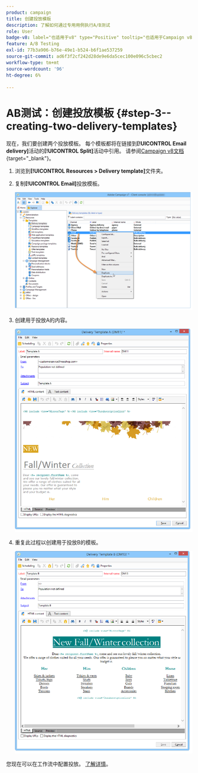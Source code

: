 ```yaml
---
product: campaign
title: 创建投放模板
description: 了解如何通过专用用例执行A/B测试
role: User
badge-v8: label="也适用于v8" type="Positive" tooltip="也适用于Campaign v8"
feature: A/B Testing
exl-id: 77b3a906-b76e-49e1-b524-b6f1ae537259
source-git-commit: ad6f3f2cf242d28de9e6da5cec100e096c5cbec2
workflow-type: tm+mt
source-wordcount: '96'
ht-degree: 6%

---
```


# AB测试：创建投放模板 {#step-3--creating-two-delivery-templates}

现在，我们要创建两个投放模板。 每个模板都将在链接到&#x200B;**[!UICONTROL Email delivery]**&#x200B;活动的&#x200B;**[!UICONTROL Split]**&#x200B;活动中引用。 请参阅[Campaign v8文档](https://experienceleague.adobe.com/docs/campaign/campaign-v8/send/create-templates.html){target="_blank"}。

1. 浏览到&#x200B;**[!UICONTROL Resources > Delivery template]**&#x200B;文件夹。
1. 复制&#x200B;**[!UICONTROL Email]**&#x200B;投放模板。

   ![](assets/use_case_abtesting_deliverymodel_001.png)

1. 创建用于投放A的内容。

   ![](assets/use_case_abtesting_deliverymodel_002.png)

1. 重复此过程以创建用于投放B的模板。

   ![](assets/use_case_abtesting_deliverymodel_003.png)

您现在可以在工作流中配置投放。 [了解详情](a-b-testing-uc-configuring-deliveries.md)。
